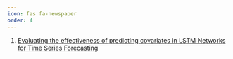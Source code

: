 ```yaml
---
icon: fas fa-newspaper
order: 4
---
```


1. <a href="https://arxiv.org/abs/2404.18553" target="_blank">Evaluating the effectiveness of predicting covariates in LSTM Networks for Time Series Forecasting</a>

<object data="../articles/rnn-covariates/rnn-covariates.pdf" width="900" height="1000" type='application/pdf'></object>